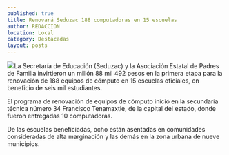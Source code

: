 ```yaml
---
published: true
title: Renovará Seduzac 188 computadoras en 15 escuelas
author: REDACCION
location: Local
category: Destacadas
layout: posts
---
```


![](http://i.imgur.com/I2J8RDGm.jpg)La Secretaría de Educación (Seduzac) y la Asociación Estatal de Padres de Familia invirtieron un millón 88 mil 492 pesos en la primera etapa para la renovación de 188 equipos de cómputo en 15 escuelas oficiales, en beneficio de seis mil estudiantes.

El programa de renovación de equipos de cómputo inició en la secundaria técnica número 34 Francisco Tenamaxtle, de la capital del estado, donde fueron entregadas 10 computadoras.

De las escuelas beneficiadas, ocho están asentadas en comunidades consideradas de alta marginación y las demás en la zona urbana de nueve municipios.
